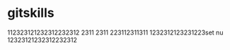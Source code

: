 # gitskills
112323121232312232312
2311
2311
223112311311
1232312123231223set nu
12323121232312232312
